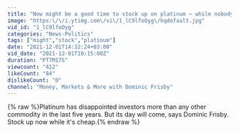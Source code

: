 ```yaml
---
title: "Now might be a good time to stock up on platinum – while nobody cares about it"
image: "https:\/\/i.ytimg.com\/vi\/1_lC9lfoOyg\/hqdefault.jpg"
vid_id: "1_lC9lfoOyg"
categories: "News-Politics"
tags: ["might","stock","platinum"]
date: "2021-12-01T14:32:24+03:00"
vid_date: "2021-12-01T10:15:00Z"
duration: "PT7M17S"
viewcount: "412"
likeCount: "84"
dislikeCount: "0"
channel: "Money, Markets & More with Dominic Frisby"
---
```

{% raw %}Platinum has disappointed investors more than any other commodity in the last five years. But its day will come, says Dominic Frisby. Stock up now while it's cheap.{% endraw %}
